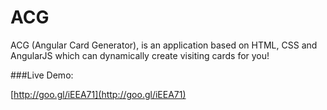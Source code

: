 ACG
===

ACG (Angular Card Generator), is an application based on HTML, CSS and AngularJS which can dynamically create visiting cards for you!

###Live Demo:
	
[http://goo.gl/iEEA71](http://goo.gl/iEEA71)
